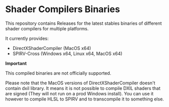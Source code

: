 # Shader Compilers Binaries

This repository contains Releases for the latest stables binaries of different shader compilers for multiple platforms.

It currently provides:

- DirectXShaderCompiler (MacOS x64)
- SPIRV-Cross (Windows x64, Linux x64, MacOS x64)

**Important**

This compiled binaries are not officially supported.

Please note that the MacOS versions of DirectXShaderCompiler doesn't contain dxil library. It means it is not possible to compile DXIL shaders that are signed (They will not run on a prod Windows install). You can use it however to compile HLSL to SPIRV and to transcompile it to something else.
